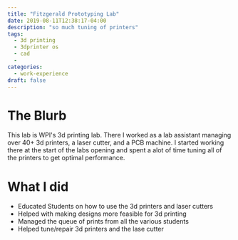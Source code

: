 ```yaml
---
title: "Fitzgerald Prototyping Lab"
date: 2019-08-11T12:38:17-04:00
description: "so much tuning of printers"
tags:
  - 3d printing
  - 3dprinter os 
  - cad
  - 
categories:
  - work-experience
draft: false
---
```


# The Blurb

This lab is WPI's 3d printing lab. There I worked as a lab assistant managing over 40+ 3d printers, a laser cutter, and a PCB machine. I started working there at the start of the labs opening and spent a alot of time tuning all of the printers to get optimal performance.

# What I did
  - Educated Students on how to use the 3d printers and laser cutters
  - Helped with making designs more feasible for 3d printing
  - Managed the queue of prints from all the various students
  - Helped tune/repair 3d printers and the lase cutter

